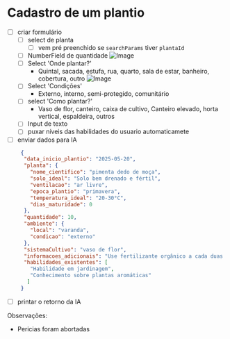 # Cadastro de um plantio
- [ ] criar formulário
    - [ ] select de planta
        - [ ] vem pré preenchido se `searchParams` tiver `plantaId` 
    - [ ] NumberField de quantidade
        ![Image](https://github.com/user-attachments/assets/b03070ac-5f05-43b1-bb01-cb90fe83b27b)
    - [ ] Select 'Onde plantar?'
        - Quintal, sacada, estufa, rua, quarto, sala de estar, banheiro, cobertura, outro
        ![Image](https://github.com/user-attachments/assets/c1b16b2d-c153-4afa-ae88-8299674d2e9e)
    - [ ] Select 'Condições'
        - Externo, interno, semi-protegido, comunitário
    - [ ] select 'Como plantar?'
        - Vaso de flor, canteiro, caixa de cultivo, Canteiro elevado, horta vertical, espaldeira, outros
    - [ ] Input de texto
    - [ ] puxar níveis das habilidades do usuario automaticamete
- [ ] enviar dados para IA
    ```json
     {
      "data_inicio_plantio": "2025-05-20",
      "planta": {
        "nome_cientifico": "pimenta dedo de moça",
        "solo_ideal": "Solo bem drenado e fértil",
        "ventilacao": "ar livre",
        "epoca_plantio": "primavera",
        "temperatura_ideal": "20-30°C",
        "dias_maturidade": 0
      },
      "quantidade": 10,
      "ambiente": {
        "local": "varanda",
        "condicao": "externo"
      },
      "sistemaCultivo": "vaso de flor",
      "informacoes_adicionais": "Use fertilizante orgânico a cada duas semanas.",
      "habilidades_existentes": [
        "Habilidade em jardinagem",
        "Conhecimento sobre plantas aromáticas"
       ]
     }
    ```
- [ ] printar o retorno da IA

Observações:
- Pericias foram abortadas
